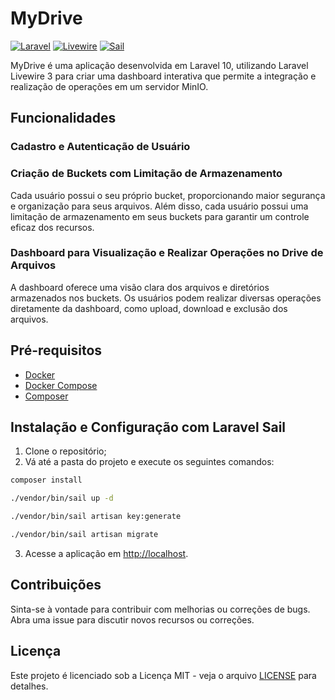 # MyDrive

[![Laravel](https://img.shields.io/badge/Laravel-10.x-red.svg)](https://laravel.com)
[![Livewire](https://img.shields.io/badge/Livewire-3.x-blueviolet.svg)](https://livewire.laravel.com/)
[![Sail](https://img.shields.io/badge/Sail-10.x-red.svg)](https://laravel.com/docs/10.x/sail/)

MyDrive é uma aplicação desenvolvida em Laravel 10, utilizando Laravel Livewire 3 para criar uma dashboard interativa que permite a integração e realização de operações em um servidor MinIO.

## Funcionalidades

### Cadastro e Autenticação de Usuário

### Criação de Buckets com Limitação de Armazenamento

Cada usuário possui o seu próprio bucket, proporcionando maior segurança e organização para seus arquivos. Além disso, cada usuário possui uma limitação de armazenamento em seus buckets para garantir um controle eficaz dos recursos.

### Dashboard para Visualização e Realizar Operações no Drive de Arquivos

A dashboard oferece uma visão clara dos arquivos e diretórios armazenados nos buckets. Os usuários podem realizar diversas operações diretamente da dashboard, como upload, download e exclusão dos arquivos.

## Pré-requisitos

- [Docker](https://www.docker.com/get-started)
- [Docker Compose](https://docs.docker.com/compose/install/)
- [Composer](https://getcomposer.org/download/)

## Instalação e Configuração com Laravel Sail

1. Clone o repositório;
2. Vá até a pasta do projeto e execute os seguintes comandos:
```bash
composer install

./vendor/bin/sail up -d

./vendor/bin/sail artisan key:generate

./vendor/bin/sail artisan migrate
```

3. Acesse a aplicação em [http://localhost](http://localhost).

## Contribuições

Sinta-se à vontade para contribuir com melhorias ou correções de bugs. Abra uma issue para discutir novos recursos ou correções.

## Licença

Este projeto é licenciado sob a Licença MIT - veja o arquivo [LICENSE](LICENSE) para detalhes.
